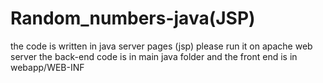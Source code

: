 # Random_numbers-java(JSP)
the code is written in java server pages (jsp) please run it on apache web server
the back-end code is in main java folder and the front end is in webapp/WEB-INF
